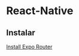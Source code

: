 # React-Native

## Instalar

[Install Expo Router](https://docs.expo.dev/routing/installation/#manual-installation)